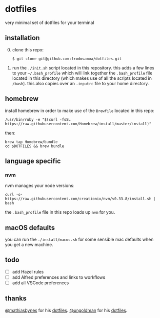 # dotfiles

very minimal set of dotfiles for your terminal

## installation

0. clone this repo:

   `$ git clone git@github.com:frodosamoa/dotfiles.git`

1. run the `./init.sh` script located in this repository. this adds a few lines to your `~/.bash_profile` which will link together the `.bash_profile` file located in this directory (which makes use of all the scripts located in `/bash`).
   this also copies over an `.inputrc` file to your home directory.

## homebrew

install homebrew in order to make use of the `Brewfile` located in this repo:

    /usr/bin/ruby -e "$(curl -fsSL https://raw.githubusercontent.com/Homebrew/install/master/install)"

then:

    brew tap Homebrew/bundle
    cd $DOTFILES && brew bundle

## language specific

### nvm

nvm manages your node versions:

    curl -o- https://raw.githubusercontent.com/creationix/nvm/v0.33.8/install.sh | bash

the `.bash_profile` file in this repo loads up `nvm` for you.

## macOS defaults

you can run the `./install/macos.sh` for some sensible mac defaults when you get a new machine.

## todo

- [ ] add Hazel rules
- [ ] add Alfred preferences and links to workflows
- [ ] add all VSCode preferences

## thanks

[@mathiasbynes](https://github.com/mathiasbynens) for his [dotfiles](https://github.com/mathiasbynens/dotfiles).
[@ungoldman](https://github.com/ungoldman) for his [dotfiles](https://github.com/ungoldman/dotfiles).
